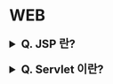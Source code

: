 # WEB

<details>
    <summary style="font-size : 20px;"><strong>  Q. JSP 란?   </strong></summary></br>
    
    Java Server Pages, Java 코드가 들어가있는 HTML 코드로 서블릿을 사용하여 웹페이지의 내용이나 모양을 제어하는 기술입니다. 
    
</details></br>

<details>
    <summary style="font-size : 20px;"><strong>  Q. Servlet 이란?   </strong></summary></br>
    
    클라이언트의 요구를 받아 그에 대한 처리를 한 후 결과를 되돌려주는 서버 모듈입니다.
    즉, 클라이언트(View) 요청을 처리하고 그 결과를 다시 클라이언트에게 전송하는 Servlet 클래스를 구현하는 자바 기반 웹 어플리케이션 프로그래밍 기술입니다. 
    
    
</details></br>

